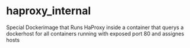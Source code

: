 haproxy_internal
================

Special Dockerimage that Runs HaProxy inside a container that querys a dockerhost for all containers running with exposed port 80 and assignes hosts
